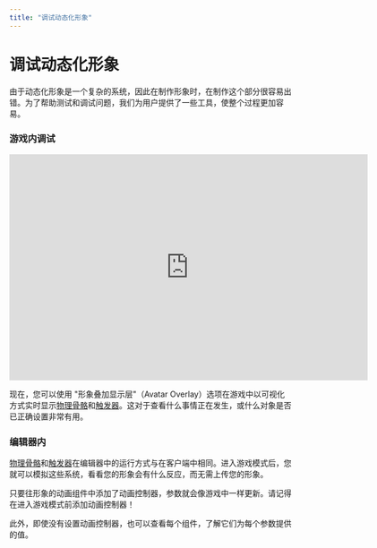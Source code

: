 ```yaml
---
title: "调试动态化形象"
---
```


# 调试动态化形象

由于动态化形象是一个复杂的系统，因此在制作形象时，在制作这个部分很容易出错。为了帮助测试和调试问题，我们为用户提供了一些工具，使整个过程更加容易。

### 游戏内调试

<iframe src='https://gfycat.com/ifr/LiveWhimsicalGuineafowl' frameborder='0' scrolling='no' allowfullscreen width='640' height='404'></iframe>

现在，您可以使用 "形象叠加显示层"（Avatar Overlay）选项在游戏中以可视化方式实时显示[物理骨骼](/creators.vrchat.com/avatars/avatar-dynamics/physbones)和[触发器](/creators.vrchat.com/avatars/avatar-dynamics/contacts)。这对于查看什么事情正在发生，或什么对象是否已正确设置非常有用。

### 编辑器内
[物理骨骼](/creators.vrchat.com/avatars/avatar-dynamics/physbones)和[触发器](/creators.vrchat.com/avatars/avatar-dynamics/contacts)在编辑器中的运行方式与在客户端中相同。进入游戏模式后，您就可以模拟这些系统，看看您的形象会有什么反应，而无需上传您的形象。

只要往形象的动画组件中添加了动画控制器，参数就会像游戏中一样更新。请记得在进入游戏模式前添加动画控制器！

此外，即使没有设置动画控制器，也可以查看每个组件，了解它们为每个参数提供的值。
